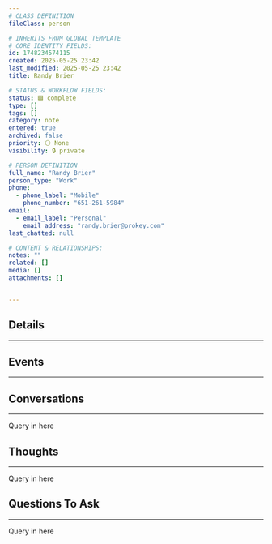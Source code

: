 ```yaml
---
# CLASS DEFINITION
fileClass: person

# INHERITS FROM GLOBAL TEMPLATE
# CORE IDENTITY FIELDS:
id: 1748234574115
created: 2025-05-25 23:42
last_modified: 2025-05-25 23:42
title: Randy Brier

# STATUS & WORKFLOW FIELDS:
status: 🟩 complete
type: []
tags: []
category: note
entered: true
archived: false
priority: ⚪ None
visibility: 🔒 private

# PERSON DEFINITION
full_name: "Randy Brier"
person_type: "Work"
phone:
  - phone_label: "Mobile"
    phone_number: "651-261-5984"
email:
  - email_label: "Personal"
    email_address: "randy.brier@prokey.com"
last_chatted: null

# CONTENT & RELATIONSHIPS:
notes: ""
related: []
media: []
attachments: []


---
```


## Details
---

## Events
---

## Conversations
---
Query in here


## Thoughts
---
Query in here


## Questions To Ask
---
Query in here
